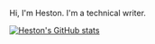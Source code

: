 Hi, I'm Heston. I'm a technical writer.

[![Heston's GitHub stats](https://github-readme-stats.vercel.app/api?username=hestonhoffman)](https://github.com/hestonhoffman/github-readme-stats)